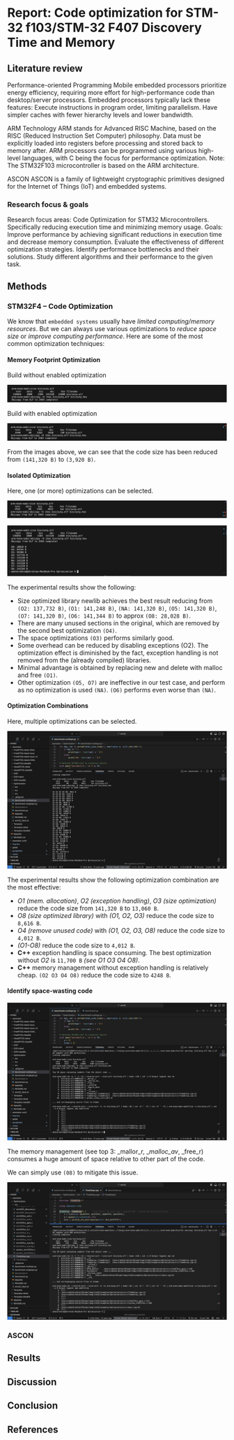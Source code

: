 # Report: Code optimization for STM-32 f103/STM-32 F407 Discovery Time and Memory

## Literature review

Performance-oriented Programming
Mobile embedded processors prioritize energy efficiency, requiring more effort for high-performance code than desktop/server processors.
Embedded processors typically lack these features:
Execute instructions in program order, limiting parallelism.
Have simpler caches with fewer hierarchy levels and lower bandwidth.

ARM Technology
ARM stands for Advanced RISC Machine, based on the RISC (Reduced Instruction Set Computer) philosophy.
Data must be explicitly loaded into registers before processing and stored back to memory after.
ARM processors can be programmed using various high-level languages, with C being the focus for performance optimization.
Note: The STM32F103 microcontroller is based on the ARM architecture.

ASCON
ASCON is a family of lightweight cryptographic primitives designed for the Internet of Things (IoT) and embedded systems.


### Research focus & goals

Research focus areas:
Code Optimization for STM32 Microcontrollers. Specifically reducing execution time and minimizing memory usage.
Goals:
Improve performance by achieving significant reductions in execution time and decrease memory consumption.
Evaluate the effectiveness of different optimization strategies.
Identify performance bottlenecks and their solutions.
Study different algorithms and their performance to the given task.


## Methods

### STM32F4 – Code Optimization

We know that `embedded systems` usually have *limited computing/memory resources*. But we can always use various optimizations to *reduce space size* or *improve computing performance*. Here are some of the most common optimization techniques:

#### Memory Footprint Optimization

Build without enabled optimization

![Build without enabled optimization](/stuff/build-without-opt.png)

Build with enabled optimization

![Build with enabled optimization](/stuff/build-with-opt.png)

From the images above, we can see that the code size has been reduced from `(141,320 B)` to `(3,920 B)`.

#### Isolated Optimization

Here, one (or more) optimizations can be selected.

![Isolated Optimization](/stuff/isolated-opt.png)

![Benchmark Singleopt](/stuff/benchmark-singleopt.png)

The experimental results show the following:

* Size optimized library newlib achieves the best result reducing from `(O2: 137,732 B)`, `(O1: 141,248 B)`, `(NA: 141,320 B)`, `(O5: 141,320 B)`, `(O7: 141,320 B)`, `(O6: 141,344 B)` to approx `(O8: 28,028 B)`.
* There are many unused sections in the original, which are removed by the second best optimization `(O4)`.
* The space optimizations `(O3)` performs similarly good.
* Some overhead can be reduced by disabling exceptions (O2). The optimization effect is diminished by the fact, exception handling is not removed from the (already compiled) libraries.
* Minimal advantage is obtained by replacing new and delete with malloc and free `(O1)`.
* Other optimization `(O5, O7)` are ineffective in our test case, and perform as no optimization is used `(NA)`. `(O6)` performs even worse than `(NA)`.

#### Optimization Combinations

Here, multiple optimizations can be selected.

![Optimization Combinations](stuff/optimization-combinations.png)

The experimental results show the following optimization combination are the most effective:

* *O1 (mem. allocation)*, *O2 (exception handling)*, *O3 (size optimization)* reduce the code size from `141,320 B` to `13,060 B`.
* *O8 (size optimized library)* with *(O1, O2, O3)* reduce the code size to `8,616 B`.
* *O4 (remove unused code)* with *(O1, O2, O3, O8)* reduce the code size to `4,012 B`.
* *(O1-O8)* reduce the code size to `4,012 B`.
* **C++** exception handling is space consuming. The best optimization without *O2* is `11,700 B` *(see O1 O3 O4 O8)*.
* **C++** memory management without exception handling is relatively cheap. `(O2 O3 O4 O8)` reduce the code size to `4248 B`.

#### Identify space-wasting code

![Identify space-wasting code](/stuff/space-wasting-code.png)

The memory management (see top 3: _mallor_r, __malloc_av_, _free_r) consumes a huge amount of space relative to other part of the code.

We can simply use `(08)` to mitigate this issue.

![Optimization space-wasting code](/stuff/space-wasting-code-opt.png)

### ASCON



## Results

## Discussion

## Conclusion

## References